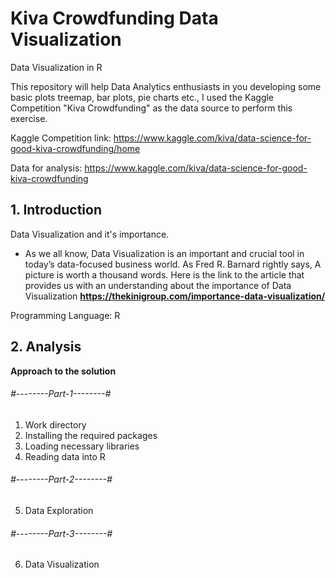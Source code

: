 # Kiva Crowdfunding Data Visualization
Data Visualization in R

This repository will help Data Analytics enthusiasts in you developing some basic plots treemap, bar plots, pie charts etc., I used the Kaggle Competition "Kiva Crowdfunding" as the data source to perform this exercise.

Kaggle Competition link: https://www.kaggle.com/kiva/data-science-for-good-kiva-crowdfunding/home

Data for analysis: https://www.kaggle.com/kiva/data-science-for-good-kiva-crowdfunding

## 1. Introduction

Data Visualization and it's importance.

* As we all know, Data Visualization is an important and crucial tool in today’s data-focused business world. As Fred R. Barnard rightly says, A picture is worth a thousand words. Here is the link to the article that provides us with an understanding about the importance of Data Visualization **https://thekinigroup.com/importance-data-visualization/**

Programming Language: R 

## 2. Analysis

**Approach to the solution**

###### #--------Part-1--------#
 1. Work directory
 2. Installing the required packages
 3. Loading necessary libraries
 4. Reading data into R


###### #--------Part-2--------#
 5. Data Exploration
 
 ###### #--------Part-3--------#
 6. Data Visualization 

